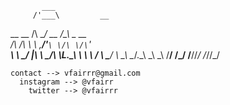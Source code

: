 
           ___                     
         /'___\         __         
 __  __ /\ \__/   __   /\_\  _ __  
/\ \/\ \\ \ ,__\/'__`\ \/\ \/\`'__\
\ \ \_/ |\ \ \_/\ \L\.\_\ \ \ \ \/ 
 \ \___/  \ \_\\ \__/.\_\\ \_\ \_\ 
  \/__/    \/_/ \/__/\/_/ \/_/\/_/ 
                                   
                                   


    contact --> vfairrr@gmail.com
      instagram --> @vfairr
        twitter --> @vfairrr
        
        
